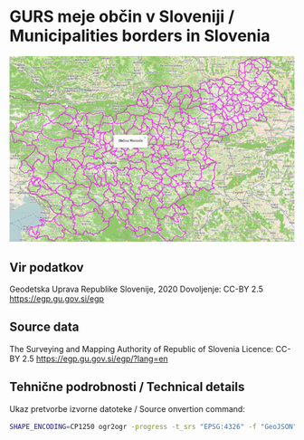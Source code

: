 # GURS meje občin v Sloveniji / Municipalities borders in Slovenia

[![Zemljevid / Map](preview.jpg)](https://umap.openstreetmap.fr/sl/map/obcine-v-sloveniji_440646)



## Vir podatkov

Geodetska Uprava Republike Slovenije, 2020
Dovoljenje: CC-BY 2.5
https://egp.gu.gov.si/egp

## Source data

The Surveying and Mapping Authority of Republic of Slovenia
Licence: CC-BY 2.5
https://egp.gu.gov.si/egp/?lang=en

## Tehnične podrobnosti / Technical details

Ukaz pretvorbe izvorne datoteke / Source onvertion command:

```bash
SHAPE_ENCODING=CP1250 ogr2ogr -progress -t_srs "EPSG:4326" -f "GeoJSON" ./Obcine-epsg4326.geojson ./RPE_PE/OB -nln Obcine-epsg4326 -lco ENCODING=UTF8
```
